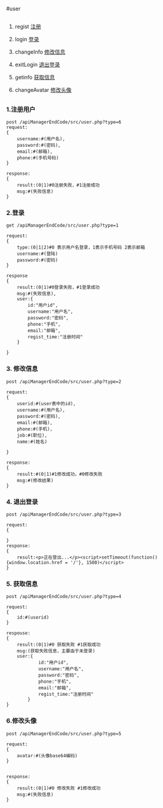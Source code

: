 #user
##

1. regist [注册](#regsit)

2. login [登录](#login)

3. changeInfo [修改信息](#changeInfo)

4. exitLogin [退出登录](#exitLogin)

5. getinfo [获取信息](#getinfo)

6. changeAvatar [修改头像](#changeAvatar)
##

### <a name="regist">1.注册用户</a>

    post /apiManagerEndCode/src/user.php?type=6
	request:
	{
		username:#(用户名),
		password:#(密码),
		email:#(邮箱),
		phone:#(手机号码)
	}

	response:
	{
		result:(0|1)#0注册失败，#1注册成功
		msg:#(失败信息)
	}


### <a name="login">2.登录</a>

	get /apiManagerEndCode/src/user.php?type=1

	request:
	{
		type:(0|1|2)#0 表示用户名登录，1表示手机号码 2表示邮箱
		username:#(登陆)
		password:#(密码)
	}

	response
	{
		result:(0|1)#0登录失败，#1登录成功
		msg:#(失败信息),
		user:{
			id:"用户id",
			username:"用户名",
			password:"密码",
			phone:"手机",
			email:"邮箱",
			regist_time:"注册时间"		
		}

	}


### <a name="changeInfo">3. 修改信息</a>

	post /apiManagerEndCode/src/user.php?type=2
	
	request:
	{
		userid:#(user表中的id),
		username:#(用户名),
		password:#(密码),
		email:#(邮箱),
		phone:#(手机),
		job:#(职位),
		name:#(姓名)
		
	}

	response:
	{
		result:#(0|1)#1修改成功，#0修改失败
		msg:#(修改结果)
	}

### <a name='exitLogin'>4. 退出登录</a>
	
	post /apiManagerEndCode/src/user.php?type=3
	
	request:
	{
	
	}
	response:
	{
		result:<p>正在登出...</p><script>setTimeout(function() {window.location.href = '/'}, 1500)</script>
	}


### <a name='getinfo'>5. 获取信息</a>

	post /apiManagerEndCode/src/user.php?type=4

	request:
	{
		id:#(userid)
	}
	
	respouse:
	{
		result:(0|1)#0 获取失败 #1获取成功
		msg:(获取失败信息，主要由于未登录)
		user:{
				id:"用户id",
				username:"用户名",
				password:"密码",
				phone:"手机",
				email:"邮箱",
				regist_time:"注册时间"	
			}
	}


### <a name='changeAvatar'>6.修改头像</a>

	post /apiManagerEndCode/src/user.php?type=5

	request:
	{
		avatar:#(头像base64编码)
	}
	
	
	response:
	{
		result:(0|1)#0 修改失败 #1修改成功
		msg:#(失败信息)
	}